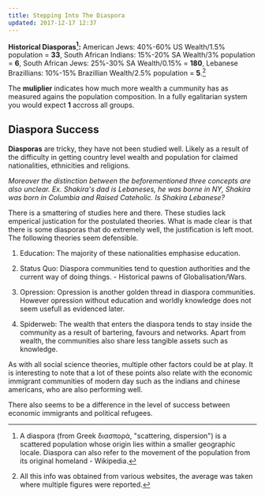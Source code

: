 ```yaml
---
title: Stepping Into The Diaspora 
updated: 2017-12-17 12:37
---
```


**Historical Diasporas[^1]:** American Jews: 40%-60% US Wealth/1.5% population = **33**, South African Indians: 15%-20% SA Wealth/3% population = **6**, South African Jews: 25%-30% SA Wealth/0.15% = **180**, Lebanese Brazillians: 10%-15% Brazillian Wealth/2.5% population = **5**.[^2]

The **muliplier** indicates how much more wealth a cummunity has as measured agains the population composition. In a fully egalitarian system you would expect **1** accross all groups. 

## Diaspora Success   

**Diasporas** are tricky, they have not been studied well. Likely as a result of the difficulty in getting country level wealth and population for claimed nationalities, ethnicities and religions. 

*Moreover the distinction between the beforementioned three concepts are also unclear. Ex. Shakira's dad is Lebaneses, he was borne in NY, Shakira was born in Columbia and Raised Cateholic. Is Shakira Lebanese?* 

There is a smattering of studies here and there. These studies lack emperical justication for the postulated theories.  What is made  clear is that there is some diasporas that do extremely well, the justification is left moot. The following theories seem defensible. 

1. Education:
  The majority of these nationalities emphasise education.
  
2. Status Quo:
  Diaspora communities tend to question authorities and the current way of doing things. - Historical pawns of Globalisation/Wars. 
  
3. Opression:
  Opression is another golden thread in diaspora communities. However opression without education and worldly knowledge does not seem usefull as evidenced later. 
  
3. Spiderweb:
  The wealth that enters the diaspora tends to stay inside the community as a result of bartering, favours and networks. Apart from wealth, the communities also share less tangible assets such as knowledge.  

As with all social science theories, multiple other factors could be at play. It is interesting to note that a lot of these points also relate with the economic immigrant communities of modern day such as the indians and chinese americans, who are also performing well.

There also seems to be a difference in the level of success between economic immigrants and political refugees. 


<div class="divider"></div>

[^1]: A diaspora (from Greek διασπορά, "scattering, dispersion") is a scattered population whose origin lies within a smaller geographic locale. Diaspora can also refer to the movement of the population from its original homeland - Wikipedia. 
[^2]: All this info was obtained from various websites, the average was taken where multiple figures were reported. 

